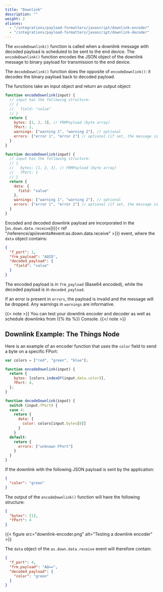 ```yaml
---
title: "Downlink"
description: ""
weight: 2
aliases:
  - "/integrations/payload-formatters/javascript/downlink-encoder"
  - "/integrations/payload-formatters/javascript/downlink-decoder"
---
```


The `encodeDownlink()` function is called when a downlink message with decoded payload is scheduled to be sent to the end device. The `encodeDownlink()` function encodes the JSON object of the downlink message to binary payload for transmission to the end device.

The `decodeDownlink()` function does the opposite of `encodeDownlink()`: it decodes the binary payload back to decoded payload.

<!--more-->

The functions take an input object and return an output object:

```js
function encodeDownlink(input) {
  // input has the following structure:
  // {
  //   field: "value"
  // }
  return {
    bytes: [1, 2, 3], // FRMPayload (byte array)
    fPort: 1,
    warnings: ["warning 1", "warning 2"], // optional
    errors: ["error 1", "error 2"] // optional (if set, the message is dropped)
  }
}

function decodeDownlink(input) {
  // input has the following structure:
  // {
  //   bytes: [1, 2, 3], // FRMPayload (byte array)
  //   fPort: 1
  // }
  return {
    data: {
      field: "value"
    },
    warnings: ["warning 1", "warning 2"], // optional
    errors: ["error 1", "error 2"] // optional (if set, the message is dropped)
  }
}
```

Encoded and decoded downlink payload are incorporated in the [`as.down.data.receive`]({{< ref "/reference/api/events#event:as.down.data.receive" >}}) event, where the `data` object contains:

```json
{
  "f_port": 1,
  "frm_payload": "AQID",
  "decoded_payload": {
    "field": "value"
  }
}
```

The encoded payload is in `frm_payload` (Base64 encoded), while the decoded payload is in `decoded_payload`.

If an error is present in `errors`, the payload is invalid and the message will be dropped. Any warnings in `warnings` are informative.

{{< note >}} You can test your downlink encoder and decoder as well as schedule downlinks from {{% tts %}} Console. {{</ note >}}

## Downlink Example: The Things Node

Here is an example of an encoder function that uses the `color` field to send a byte on a specific FPort:

```js
var colors = ["red", "green", "blue"];

function encodeDownlink(input) {
  return {
    bytes: [colors.indexOf(input.data.color)],
    fPort: 4,
  };
}

function decodeDownlink(input) {
  switch (input.fPort) {
  case 4:
    return {
      data: {
        color: colors[input.bytes[0]]
      }
    }
  default:
    return {
      errors: ["unknown FPort"]
    }
  }
}
```

If the downlink with the following JSON payload is sent by the application:

```json
{
  "color": "green"
}
```

The output of the `encodeDownlink()` function will have the following structure:

```json
{
  "bytes": [1],
  "fPort": 4
}
```

{{< figure src="downlink-encoder.png" alt="Testing a downlink encoder" >}}

The `data` object of the `as.down.data.receive` event will therefore contain:

```json
{
  "f_port": 4,
  "frm_payload": "AQ==",
  "decoded_payload": {
    "color": "green"
  }
}
```
